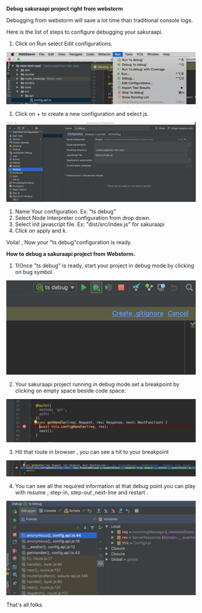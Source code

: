**Debug sakuraapi project right from webstorm**

Debugging from webstorm will save a lot time than traditional console logs.

Here is the list of steps to configure debugging your sakuraapi.

1. Click on Run select Edit configurations.

 ![](./../images/.Tutorial-004_images/image6.png)

1. Click on + to create a new configuration and select js.

 ![](./../images/.Tutorial-004_images/image2.png)


1. Name Your configuration. Ex: &quot;ts debug&quot;
2. Select Node Interpreter configuration from drop down.
3. Select init javascript file. Ex: &quot;dist/src/index.js&quot; for sakuraapi
4. Click on apply and k.

Voila! , Now your &quot;ts debug&quot;configuration is ready.

**How to debug a sakuraapi project from Webstorm.**

1. 1)Once &quot;ts debug&quot; is ready, start your project in debug mode by clicking on bug symbol.

 ![](./../images/.Tutorial-004_images/image4.png)

2) Your sakuraapi project running in debug mode.set a breakpoint by clicking on empty space beside code space.

 ![](./../images/.Tutorial-004_images/image3.png)

3) Hit that route in browser , you can see a hit to your breakpoint

 ![](./../images/.Tutorial-004_images/image5.png)

4) You can see all the required information at that debug point.you can play with resume , step-in, step-out ,next-line and restart .

 ![](./../images/.Tutorial-004_images/image1.png)

That&#39;s all folks
